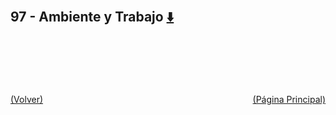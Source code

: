 
<html>
<body>
<h2>97 - Ambiente y Trabajo <a href="https://downgit.github.io/#/home?url=https://github.com/Apuntes-FIUBA/Apuntes-Electronica/tree/main/97 - Ambiente y Trabajo" style="font-size:20px">  ⬇️ </a></h2>
<ul>
</ul>
</body>
</html>




<br><br><br><br><br><a href="../" style="float: left">(Volver)</a> <a href="https://apuntes-fiuba.github.io/Apuntes-Electronica" style="float: right">(Página Principal)</a>
